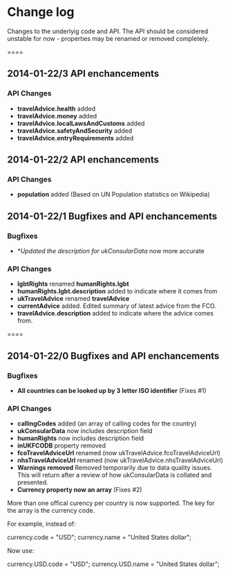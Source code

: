 # Change log

Changes to the underlyig code and API. The API should be considered unstable for now - properties may be renamed or removed completely.

====
## 2014-01-22/3 API enchancements

### API Changes

- **travelAdvice.health** added
- **travelAdvice.money** added
- **travelAdvice.localLawsAndCustoms** added
- **travelAdvice.safetyAndSecurity** added
- **travelAdvice.entryRequirements** added

## 2014-01-22/2 API enchancements

### API Changes

- **population** added (Based on UN Population statistics on Wikipedia)

## 2014-01-22/1 Bugfixes and API enchancements

### Bugfixes

- **Updated the description for ukConsularData* now more accurate

### API Changes

- **lgbtRights** renamed **humanRights.lgbt**
- **humanRights.lgbt.description** added to indicate where it comes from
- **ukTravelAdvice** renamed **travelAdvice**
- **currentAdvice** added. Edited summary of latest advice from the FCO.
- **travelAdvice.description** added to indicate where the advice comes from.

====

## 2014-01-22/0 Bugfixes and API enchancements

### Bugfixes

- **All countries can be looked up by 3 letter ISO identifier** (Fixes #1)

### API Changes

- **callingCodes** added (an array of calling codes for the country)
- **ukConsularData** now includes description field
- **humanRights** now includes description field
- **inUKFCODB** property removed
- **fcoTravelAdviceUrl** renamed (now ukTravelAdvice.fcoTravelAdviceUrl)
- **nhsTravelAdviceUrl** renamed (now ukTravelAdvice.nhsTravelAdviceUrl)
- **Warnings removed** Removed temporarily due to data quality issues. This will return after a review of how ukConsularData is collated and presented.
- **Currency property now an array** (Fixes #2)

More than one offical curency per country is now supported. The key for the array is the currency code.

For example, instead of:

currency.code = "USD";
currency.name = "United States dollar";

Now use:

currency.USD.code = "USD";
currency.USD.name = "United States dollar";